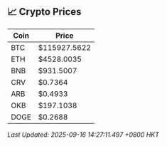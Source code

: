 ## 📈 Crypto Prices

| Coin | Price |
| ---- | ----- |
| BTC | $115927.5622 |
| ETH | $4528.0035 |
| BNB | $931.5007 |
| CRV | $0.7364 |
| ARB | $0.4933 |
| OKB | $197.1038 |
| DOGE | $0.2688 |

_Last Updated: 2025-09-16 14:27:11.497 +0800 HKT_